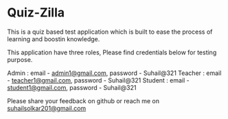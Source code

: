 # Quiz-Zilla

This is a quiz based test application which is built to ease the process of learning and boostin knowledge.

This application have three roles, Please find credentials below for testing purpose.

Admin : email - admin1@gmail.com, password - Suhail@321
Teacher : email - teacher1@gmail.com, password - Suhail@321
Student : email - student1@gmail.com, password - Suhail@321

Please share your feedback on github or reach me on suhailsolkar201@gmail.com
